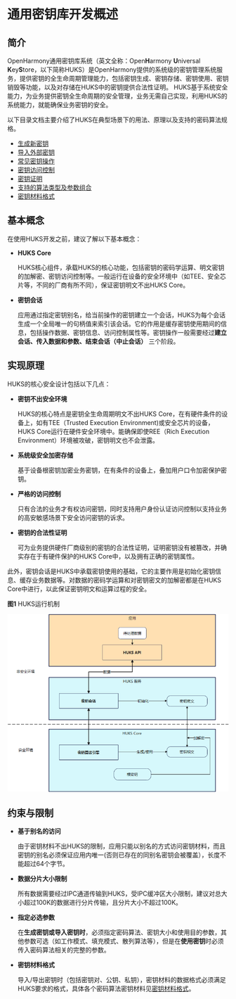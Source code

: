 # 通用密钥库开发概述

## 简介

OpenHarmony通用密钥库系统（英文全称：Open**H**armony **U**niversal **K**ey**S**tore，以下简称HUKS）是OpenHarmony提供的系统级的密钥管理系统服务，提供密钥的全生命周期管理能力，包括密钥生成、密钥存储、密钥使用、密钥销毁等功能，以及对存储在HUKS中的密钥提供合法性证明。
HUKS基于系统安全能力，为业务提供密钥全生命周期的安全管理，业务无需自己实现，利用HUKS的系统能力，就能确保业务密钥的安全。


以下目录文档主要介绍了HUKS在典型场景下的用法、原理以及支持的密码算法规格。

- [生成新密钥](huks-guidelines.md#生成新密钥)
- [导入外部密钥](huks-guidelines.md#导入外部密钥)
- [常见密钥操作](huks-guidelines.md#常见密钥操作)
- [密钥访问控制](huks-guidelines.md#密钥访问控制)
- [密钥证明](huks-guidelines.md#密钥证明)
- [支持的算法类型及参数组合](huks-appendix.md#支持的算法类型及参数组合)
- [密钥材料格式](huks-appendix.md#密钥材料格式)


## 基本概念

在使用HUKS开发之前，建议了解以下基本概念：

- **HUKS Core**
  
  HUKS核心组件，承载HUKS的核心功能，包括密钥的密码学运算、明文密钥的加解密、密钥访问控制等。一般运行在设备的安全环境中（如TEE、安全芯片等，不同的厂商有所不同），保证密钥明文不出HUKS Core。

  
- **密钥会话** 

  应用通过指定密钥别名，给当前操作的密钥建立一个会话，HUKS为每个会话生成一个全局唯一的句柄值来索引该会话。它的作用是缓存密钥使用期间的信息，包括操作数据、密钥信息、访问控制属性等。密钥操作一般需要经过**建立会话、传入数据和参数、结束会话（中止会话）** 三个阶段。


## 实现原理


HUKS的核心安全设计包括以下几点：
- **密钥不出安全环境**

  HUKS的核心特点是密钥全生命周期明文不出HUKS Core，在有硬件条件的设备上，如有TEE（Trusted Execution Environment)或安全芯片的设备，HUKS Core运行在硬件安全环境中。能确保即使REE（Rich Execution Environment）环境被攻破，密钥明文也不会泄露。
- **系统级安全加密存储**

  基于设备根密钥加密业务密钥，在有条件的设备上，叠加用户口令加密保护密钥。
- **严格的访问控制**

  只有合法的业务才有权访问密钥，同时支持用户身份认证访问控制以支持业务的高安敏感场景下安全访问密钥的诉求。
- **密钥的合法性证明**

  可为业务提供硬件厂商级别的密钥的合法性证明，证明密钥没有被篡改，并确实存在于有硬件保护的HUKS Core中，以及拥有正确的密钥属性。


此外，密钥会话是HUKS中承载密钥使用的基础，它的主要作用是初始化密钥信息、缓存业务数据等。对数据的密码学运算和对密钥密文的加解密都是在HUKS Core中进行，以此保证密钥明文和运算过程的安全。

**图1** HUKS运行机制

![huks_architect](figures/huks_architect.png)

## 约束与限制

  - **基于别名的访问**
      
    由于密钥材料不出HUKS的限制，应用只能以别名的方式访问密钥材料，而且密钥的别名必须保证应用内唯一(否则已存在的同别名密钥会被覆盖），长度不能超过64个字节。
    
  - **数据分片大小限制** 
  
    所有数据需要经过IPC通道传输到HUKS，受IPC缓冲区大小限制，建议对总大小超过100K的数据进行分片传输，且分片大小不超过100K。
    
  - **指定必选参数** 

    在**生成密钥或导入密钥时**，必须指定密码算法、密钥大小和使用目的参数，其他参数可选（如工作模式、填充模式、散列算法等），但是在**使用密钥**时必须传入密码算法相关的完整的参数。
    
  - **密钥材料格式** 
  
    导入/导出密钥时（包括密钥对、公钥、私钥），密钥材料的数据格式必须满足HUKS要求的格式，具体各个密码算法密钥材料见[密钥材料格式](huks-appendix.md#密钥材料格式)。

